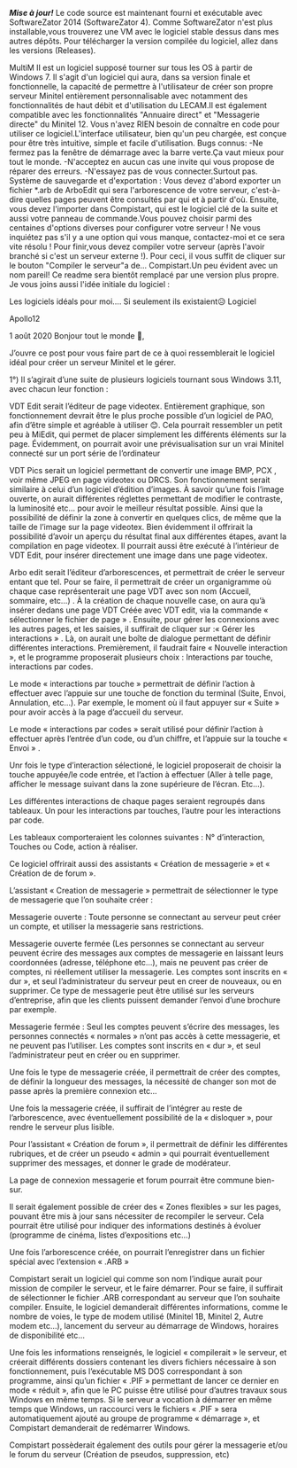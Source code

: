 ***Mise à jour!***
Le code source est maintenant fourni et exécutable avec SoftwareZator 2014 (SoftwareZator 4).
Comme SoftwareZator n'est plus installable,vous trouverez une VM avec le logiciel stable dessus dans mes autres dépôts.
Pour télécharger la version compilée du logiciel, allez dans les versions (Releases).

MultiM II est un logiciel supposé tourner
sur tous les OS à partir de Windows 7.
Il s'agit d'un logiciel qui aura, dans sa
version finale et fonctionnelle, la capacité 
de permettre à l'utilisateur de créer son 
propre serveur Minitel entièrement personnalisable
avec notamment des fonctionnalités de haut 
débit et d'utilisation du LECAM.Il est
également compatible avec les fonctionnalités 
"Annuaire direct" et "Messagerie directe" du
Minitel 12.
Vous n'avez RIEN besoin de connaître en code
pour utiliser ce logiciel.L'interface 
utilisateur, bien qu'un peu chargée,
est conçue pour être très intuitive,
simple et facile d'utilisation.
Bugs connus:
-Ne fermez pas la fenêtre de démarrage avec
la barre verte.Ça vaut mieux pour tout le monde.
-N'acceptez en aucun cas une invite
qui vous propose de réparer des erreurs.
-N'essayez pas de vous connecter.Surtout 
pas.
Système de sauvegarde et d'exportation :
Vous devez d'abord exporter un fichier 
*.arb de ArboEdit qui sera l'arborescence
de votre serveur, c'est-à-dire quelles 
pages peuvent être consultés par qui
et à partir d'où.
Ensuite, vous devez l'importer dans Compistart,
qui est le logiciel clé de la suite et
aussi votre panneau de commande.Vous
pouvez choisir parmi des centaines d'options 
diverses pour configurer votre serveur !
Ne vous inquiétez pas s'il y a une option 
qui vous manque, contactez-moi et ce sera
vite résolu !
Pour finir,vous devez compiler votre serveur
(après l'avoir branché si c'est un serveur
externe !).
Pour ceci, il vous suffit de cliquer sur
le bouton "Compiler le serveur"a
de... Compistart.Un peu évident avec
un nom pareil!
Ce readme sera bientôt remplacé par une version plus propre.
Je vous joins aussi l'idée initiale du logiciel :



Les logiciels idéals pour moi…. Si seulement ils existaient😥
Logiciel

Apollo12

1
août 2020
Bonjour tout le monde :slightly_smiling_face:,

J’ouvre ce post pour vous faire part de ce à quoi ressemblerait le logiciel idéal pour créer un serveur Minitel et le gérer.

1°) Il s’agirait d’une suite de plusieurs logiciels tournant sous Windows 3.11, avec chacun leur fonction :

VDT Edit serait l’éditeur de page videotex. Entièrement graphique, son fonctionnement devrait être le plus proche possible d’un logiciel de PAO, afin d’être simple et agréable à utiliser :blush:. Cela pourrait ressembler un petit peu à MiEdit, qui permet de placer simplement les différents éléments sur la page. Évidemment, on pourrait avoir une prévisualisation sur un vrai Minitel connecté sur un port série de l’ordinateur

VDT Pics serait un logiciel permettant de convertir une image BMP, PCX , voir même JPEG en page videotex ou DRCS. Son fonctionnement serait similaire à celui d’un logiciel d’édition d’images. À savoir qu’une fois l’image ouverte, on aurait différentes réglettes permettant de modifier le contraste, la luminosité etc… pour avoir le meilleur résultat possible. Ainsi que la possibilité de définir la zone à convertir en quelques clics, de même que la taille de l’image sur la page videotex. Bien évidemment il offrirait la possibilité d’avoir un aperçu du résultat final aux différentes étapes, avant la compilation en page videotex. Il pourrait aussi être exécuté à l’intérieur de VDT Edit, pour insérer directement une image dans une page videotex.

Arbo edit serait l’éditeur d’arborescences, et permettrait de créer le serveur entant que tel. Pour se faire, il permettrait de créer un organigramme où chaque case représenterait une page VDT avec son nom (Accueil, sommaire, etc…) . À la création de chaque nouvelle case, on aura qu’à insérer dedans une page VDT Créée avec VDT edit, via la commande « sélectionner le fichier de page » . Ensuite, pour gérer les connexions avec les autres pages, et les saisies, il suffirait de cliquer sur :« Gérer les interactions » . Là, on aurait une boîte de dialogue permettant de définir différentes interactions. Premièrement, il faudrait faire « Nouvelle interaction », et le programme proposerait plusieurs choix : Interactions par touche, interactions par codes.

Le mode « interactions par touche » permettrait de définir l’action à effectuer avec l’appuie sur une touche de fonction du terminal (Suite, Envoi, Annulation, etc…). Par exemple, le moment où il faut appuyer sur « Suite » pour avoir accès à la page d’accueil du serveur.

Le mode « interactions par codes » serait utilisé pour définir l’action à effectuer après l’entrée d’un code, ou d’un chiffre, et l’appuie sur la touche « Envoi » .

Unr fois le type d’interaction sélectioné, le logiciel proposerait de choisir la touche appuyée/le code entrée, et l’action à effectuer (Aller à telle page, afficher le message suivant dans la zone supérieure de l’écran. Etc…).

Les différentes interactions de chaque pages seraient regroupés dans tableaux. Un pour les interactions par touches, l’autre pour les interactions par code.

Les tableaux comporteraient les colonnes suivantes : N° d’interaction, Touches ou Code, action à réaliser.

Ce logiciel offrirait aussi des assistants « Création de messagerie » et « Création de de forum ».

L’assistant « Creation de messagerie » permettrait de sélectionner le type de messagerie que l’on souhaite créer :

Messagerie ouverte : Toute personne se connectant au serveur peut créer un compte, et utiliser la messagerie sans restrictions.

Messagerie ouverte fermée (Les personnes se connectant au serveur peuvent écrire des messages aux comptes de messagerie en laissant leurs coordonnées (adresse, téléphone etc…), mais ne peuvent pas créer de comptes, ni réellement utiliser la messagerie. Les comptes sont inscrits en « dur », et seul l’administrateur du serveur peut en creer de nouveaux, ou en supprimer. Ce type de messagerie peut être utilisé sur les serveurs d’entreprise, afin que les clients puissent demander l’envoi d’une brochure par exemple.

Messagerie fermée : Seul les comptes peuvent s’écrire des messages, les personnes connectés « normales » n’ont pas accès à cette messagerie, et ne peuvent pas l’utiliser. Les comptes sont inscrits en « dur », et seul l’administrateur peut en créer ou en supprimer.

Une fois le type de messagerie créée, il permettrait de créer des comptes, de définir la longueur des messages, la nécessité de changer son mot de passe après la première connexion etc…

Une fois la messagerie créée, il suffirait de l’intégrer au reste de l’arborescence, avec éventuellement possibilité de la « disloquer », pour rendre le serveur plus lisible.

Pour l’assistant « Création de forum », il permettrait de définir les différentes rubriques, et de créer un pseudo « admin » qui pourrait éventuellement supprimer des messages, et donner le grade de modérateur.

La page de connexion messagerie et forum pourrait être commune bien-sur.

Il serait également possible de créer des « Zones flexibles » sur les pages, pouvant être mis à jour sans nécessiter de recompiler le serveur. Cela pourrait être utilisé pour indiquer des informations destinés à évoluer (programme de cinéma, listes d’expositions etc…)

Une fois l’arborescence créée, on pourrait l’enregistrer dans un fichier spécial avec l’extension « .ARB »

Compistart serait un logiciel qui comme son nom l’indique aurait pour mission de compiler le serveur, et le faire démarrer. Pour se faire, il suffirait de sélectionner le fichier .ARB correspondant au serveur que l’on souhaite compiler. Ensuite, le logiciel demanderait différentes informations, comme le nombre de voies, le type de modem utilisé (Minitel 1B, Minitel 2, Autre modem etc…), lancement du serveur au démarrage de Windows, horaires de disponibilité etc…

Une fois les informations renseignés, le logiciel « compilerait » le serveur, et créerait différents dossiers contenant les divers fichiers nécessaire à son fonctionnement, puis l’exécutable MS DOS correspondant à son programme, ainsi qu’un fichier « .PIF » permettant de lancer ce dernier en mode « réduit », afin que le PC puisse être utilisé pour d’autres travaux sous Windows en même temps. Si le serveur a vocation à démarrer en même temps que Windows, un raccourci vers le fichiers « .PIF » sera automatiquement ajouté au groupe de programme « démarrage », et Compistart demanderait de redémarrer Windows.

Compistart possèderait également des outils pour gérer la messagerie et/ou le forum du serveur (Création de pseudos, suppression, etc)
